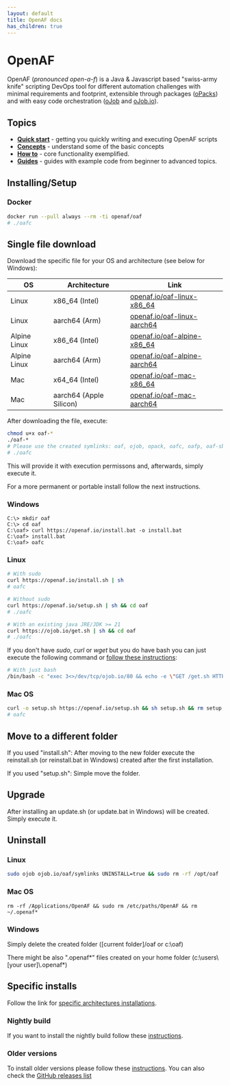 ```yaml
---
layout: default
title: OpenAF docs
has_children: true
---
```


# OpenAF

OpenAF (_pronounced open-a-f_) is a Java & Javascript based "swiss-army knife" scripting DevOps tool for different automation challenges with minimal requirements and footprint, extensible through packages ([oPacks](docs/concepts/oPack.md)) and with easy code orchestration ([oJob](docs/concepts/oJob.md) and [oJob.io](docs/concepts/oJobIO.md)).
## Topics

* __[Quick start](docs/guides/cheat-sheet/openaf-programming.md)__ - getting you quickly writing and executing OpenAF scripts
* __[Concepts](docs/concepts/index.md)__ - understand some of the basic concepts
* __[How to](docs/howto/index.md)__ - core functionality exemplified.
* __[Guides](docs/guides/index.md)__ - guides with example code from beginner to advanced topics.

## Installing/Setup

### Docker

````bash
docker run --pull always --rm -ti openaf/oaf
# ./oafc
````

## Single file download

Download the specific file for your OS and architecture (see below for Windows):

| OS | Architecture | Link |
|------------------|----|--------------|
| Linux | x86_64 (Intel) | [openaf.io/oaf-linux-x86_64](https://openaf.io/oaf-linux-x86_64) |
| Linux | aarch64 (Arm) | [openaf.io/oaf-linux-aarch64](https://openaf.io/oaf-linux-aarch64) |
| Alpine Linux | x86_64 (Intel) | [openaf.io/oaf-alpine-x86_64](https://openaf.io/oaf-alpine-x86_64) |
| Alpine Linux | aarch64 (Arm) | [openaf.io/oaf-alpine-aarch64](https://openaf.io/oaf-alpine-aarch64) |
| Mac | x64_64 (Intel) | [openaf.io/oaf-mac-x86_64](https://openaf.io/oaf-mac-x86_64) |
| Mac | aarch64 (Apple Silicon) | [openaf.io/oaf-mac-aarch64](https://openaf.io/oaf-mac-aarch64) |


After downloading the file, execute:

```bash
chmod u+x oaf-*
./oaf-*
# Please use the created symlinks: oaf, ojob, opack, oafc, oafp, oaf-sb or ojob-sb
# ./oafc
``` 

This will provide it with execution permissons and, afterwards, simply execute it.

For a more permanent or portable install follow the next instructions.

### Windows

````
C:\> mkdir oaf
C:\> cd oaf
C:\oaf> curl https://openaf.io/install.bat -o install.bat
C:\oaf> install.bat
C:\oaf> oafc
````

### Linux

````bash
# With sudo
curl https://openaf.io/install.sh | sh
# oafc

# Without sudo
curl https://openaf.io/setup.sh | sh && cd oaf
# ./oafc

# With an existing java JRE/JDK >= 21
curl https://ojob.io/get.sh | sh && cd oaf
# ./oafc
````

If you don't have _sudo_, _curl_ or _wget_ but you do have bash you can just execute the following command or [follow these instructions](docs/howto/Download-without-curl-or-wget.md):

```bash
# With just bash
/bin/bash -c "exec 3<>/dev/tcp/ojob.io/80 && echo -e \"GET /get.sh HTTP/1.1\nHost: ojob.io\nUser-Agent: curl\nConnection: close\n\n\" >&3 && cat <&3" | sed '1,/connection: close/d' | tail -n +2 | sh -s
```

### Mac OS

````bash
curl -o setup.sh https://openaf.io/setup.sh && sh setup.sh && rm setup.sh && mv oaf /Applications/OpenAF && sudo sh -c "echo "/Applications/OpenAF" > /etc/paths.d/OpenAF"
# oafc
````

## Move to a different folder

If you used "install.sh": After moving to the new folder execute the reinstall.sh (or reinstall.bat in Windows) created after the first installation.

If you used "setup.sh": Simple move the folder.

## Upgrade

After installing an update.sh (or update.bat in Windows) will be created. Simply execute it.

## Uninstall

### Linux

````bash
sudo ojob ojob.io/oaf/symlinks UNINSTALL=true && sudo rm -rf /opt/oaf
````

### Mac OS

````
rm -rf /Applications/OpenAF && sudo rm /etc/paths/OpenAF && rm ~/.openaf*
````

### Windows

Simply delete the created folder ([current folder]/oaf or c:\\oaf)

There might be also ".openaf*" files created on your home folder (c:\\users\\[your user]\\.openaf*)

## Specific installs

Follow the link for [specific architectures installations](installing.md).

### Nightly build

If you want to install the nightly build follow these [instructions](installing-nightly).

### Older versions

To install older versions please follow these [instructions](docs/howto/Download-older-versions).
You can also check the [GitHub releases list](https://github.com/OpenAF/openaf/releases)